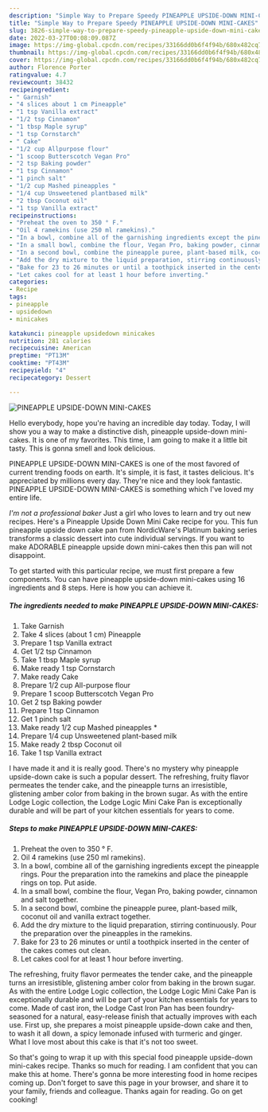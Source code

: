 ```yaml
---
description: "Simple Way to Prepare Speedy PINEAPPLE UPSIDE-DOWN MINI-CAKES"
title: "Simple Way to Prepare Speedy PINEAPPLE UPSIDE-DOWN MINI-CAKES"
slug: 3826-simple-way-to-prepare-speedy-pineapple-upside-down-mini-cakes
date: 2022-03-27T00:08:09.087Z
image: https://img-global.cpcdn.com/recipes/33166dd0b6f4f94b/680x482cq70/pineapple-upside-down-mini-cakes-recipe-main-photo.jpg
thumbnail: https://img-global.cpcdn.com/recipes/33166dd0b6f4f94b/680x482cq70/pineapple-upside-down-mini-cakes-recipe-main-photo.jpg
cover: https://img-global.cpcdn.com/recipes/33166dd0b6f4f94b/680x482cq70/pineapple-upside-down-mini-cakes-recipe-main-photo.jpg
author: Florence Porter
ratingvalue: 4.7
reviewcount: 38432
recipeingredient:
- " Garnish"
- "4 slices about 1 cm Pineapple"
- "1 tsp Vanilla extract"
- "1/2 tsp Cinnamon"
- "1 tbsp Maple syrup"
- "1 tsp Cornstarch"
- " Cake"
- "1/2 cup Allpurpose flour"
- "1 scoop Butterscotch Vegan Pro"
- "2 tsp Baking powder"
- "1 tsp Cinnamon"
- "1 pinch salt"
- "1/2 cup Mashed pineapples "
- "1/4 cup Unsweetened plantbased milk"
- "2 tbsp Coconut oil"
- "1 tsp Vanilla extract"
recipeinstructions:
- "Preheat the oven to 350 ° F."
- "Oil 4 ramekins (use 250 ml ramekins)."
- "In a bowl, combine all of the garnishing ingredients except the pineapple rings. Pour the preparation into the ramekins and place the pineapple rings on top. Put aside."
- "In a small bowl, combine the flour, Vegan Pro, baking powder, cinnamon and salt together."
- "In a second bowl, combine the pineapple puree, plant-based milk, coconut oil and vanilla extract together."
- "Add the dry mixture to the liquid preparation, stirring continuously. Pour the preparation over the pineapples in the ramekins."
- "Bake for 23 to 26 minutes or until a toothpick inserted in the center of the cakes comes out clean."
- "Let cakes cool for at least 1 hour before inverting."
categories:
- Recipe
tags:
- pineapple
- upsidedown
- minicakes

katakunci: pineapple upsidedown minicakes 
nutrition: 281 calories
recipecuisine: American
preptime: "PT13M"
cooktime: "PT43M"
recipeyield: "4"
recipecategory: Dessert

---
```



![PINEAPPLE UPSIDE-DOWN MINI-CAKES](https://img-global.cpcdn.com/recipes/33166dd0b6f4f94b/680x482cq70/pineapple-upside-down-mini-cakes-recipe-main-photo.jpg)

Hello everybody, hope you're having an incredible day today. Today, I will show you a way to make a distinctive dish, pineapple upside-down mini-cakes. It is one of my favorites. This time, I am going to make it a little bit tasty. This is gonna smell and look delicious.

PINEAPPLE UPSIDE-DOWN MINI-CAKES is one of the most favored of current trending foods on earth. It's simple, it is fast, it tastes delicious. It's appreciated by millions every day. They're nice and they look fantastic. PINEAPPLE UPSIDE-DOWN MINI-CAKES is something which I've loved my entire life.

*I&#39;m not a professional baker* Just a girl who loves to learn and try out new recipes. Here&#39;s a Pineapple Upside Down Mini Cake recipe for you. This fun pineapple upside down cake pan from NordicWare&#39;s Platinum baking series transforms a classic dessert into cute individual servings. If you want to make ADORABLE pineapple upside down mini-cakes then this pan will not disappoint.


To get started with this particular recipe, we must first prepare a few components. You can have pineapple upside-down mini-cakes using 16 ingredients and 8 steps. Here is how you can achieve it.

<!--inarticleads1-->

##### The ingredients needed to make PINEAPPLE UPSIDE-DOWN MINI-CAKES:

1. Take  Garnish
1. Take 4 slices (about 1 cm) Pineapple
1. Prepare 1 tsp Vanilla extract
1. Get 1/2 tsp Cinnamon
1. Take 1 tbsp Maple syrup
1. Make ready 1 tsp Cornstarch
1. Make ready  Cake
1. Prepare 1/2 cup All-purpose flour
1. Prepare 1 scoop Butterscotch Vegan Pro
1. Get 2 tsp Baking powder
1. Prepare 1 tsp Cinnamon
1. Get 1 pinch salt
1. Make ready 1/2 cup Mashed pineapples *
1. Prepare 1/4 cup Unsweetened plant-based milk
1. Make ready 2 tbsp Coconut oil
1. Take 1 tsp Vanilla extract


I have made it and it is really good. There&#39;s no mystery why pineapple upside-down cake is such a popular dessert. The refreshing, fruity flavor permeates the tender cake, and the pineapple turns an irresistible, glistening amber color from baking in the brown sugar. As with the entire Lodge Logic collection, the Lodge Logic Mini Cake Pan is exceptionally durable and will be part of your kitchen essentials for years to come. 

<!--inarticleads2-->

##### Steps to make PINEAPPLE UPSIDE-DOWN MINI-CAKES:

1. Preheat the oven to 350 ° F.
1. Oil 4 ramekins (use 250 ml ramekins).
1. In a bowl, combine all of the garnishing ingredients except the pineapple rings. Pour the preparation into the ramekins and place the pineapple rings on top. Put aside.
1. In a small bowl, combine the flour, Vegan Pro, baking powder, cinnamon and salt together.
1. In a second bowl, combine the pineapple puree, plant-based milk, coconut oil and vanilla extract together.
1. Add the dry mixture to the liquid preparation, stirring continuously. Pour the preparation over the pineapples in the ramekins.
1. Bake for 23 to 26 minutes or until a toothpick inserted in the center of the cakes comes out clean.
1. Let cakes cool for at least 1 hour before inverting.


The refreshing, fruity flavor permeates the tender cake, and the pineapple turns an irresistible, glistening amber color from baking in the brown sugar. As with the entire Lodge Logic collection, the Lodge Logic Mini Cake Pan is exceptionally durable and will be part of your kitchen essentials for years to come. Made of cast iron, the Lodge Cast Iron Pan has been foundry-seasoned for a natural, easy-release finish that actually improves with each use. First up, she prepares a moist pineapple upside-down cake and then, to wash it all down, a spicy lemonade infused with turmeric and ginger. What I love most about this cake is that it&#39;s not too sweet. 

So that's going to wrap it up with this special food pineapple upside-down mini-cakes recipe. Thanks so much for reading. I am confident that you can make this at home. There's gonna be more interesting food in home recipes coming up. Don't forget to save this page in your browser, and share it to your family, friends and colleague. Thanks again for reading. Go on get cooking!
